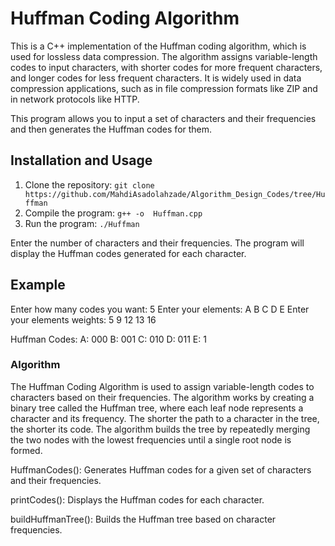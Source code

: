 # Huffman Coding Algorithm

This is a C++ implementation of the Huffman coding algorithm, which is used for lossless data compression. The algorithm assigns variable-length codes to input characters, with shorter codes for more frequent characters, and longer codes for less frequent characters. It is widely used in data compression applications, such as in file compression formats like ZIP and in network protocols like HTTP.

This program allows you to input a set of characters and their frequencies and then generates the Huffman codes for them.


## Installation and Usage

1. Clone the repository: `git clone https://github.com/MahdiAsadolahzade/Algorithm_Design_Codes/tree/Huffman`
2. Compile the program: `g++ -o  Huffman.cpp`
3. Run the program: `./Huffman`

Enter the number of characters and their frequencies. The program will display the Huffman codes generated for each character.

## Example


Enter how many codes you want:
5
Enter your elements:
A B C D E
Enter your elements weights:
5 9 12 13 16

Huffman Codes:
A: 000
B: 001
C: 010
D: 011
E: 1

### Algorithm 

The Huffman Coding Algorithm is used to assign variable-length codes to characters based on their frequencies. The algorithm works by creating a binary tree called the Huffman tree, where each leaf node represents a character and its frequency. The shorter the path to a character in the tree, the shorter its code. The algorithm builds the tree by repeatedly merging the two nodes with the lowest frequencies until a single root node is formed.

HuffmanCodes(): Generates Huffman codes for a given set of characters and their frequencies.

printCodes(): Displays the Huffman codes for each character.

buildHuffmanTree(): Builds the Huffman tree based on character frequencies.
